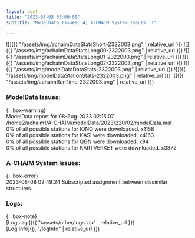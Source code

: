 ```yaml
---
layout: post
title: "2023-08-08 03:00:00"
subtitle: "ModelData Issues: 4; A-CHAIM System Issues: 1"

---
```


![]({{ "/assets/img/achaimDataStatsShort-2322003.png" | relative_url }})
![]({{ "/assets/img/achaimDataStatsLong00-2322003.png" | relative_url }})
![]({{ "/assets/img/achaimDataStatsLong01-2322003.png" | relative_url }})
![]({{ "/assets/img/achaimDataStatsLong02-2322003.png" | relative_url }})
![]({{ "/assets/img/modelDataDataStats-2322003.png" | relative_url }})
![]({{ "/assets/img/modelDataStationStats-2322003.png" | relative_url }})
![]({{ "/assets/img/achaimRunTime-2322003.png" | relative_url }})


### ModelData Issues:  
  
{: .box-warning}  
 ModelData report for 08-Aug-2023 02:15:07   
 /home2/achaim1/A-CHAIM/modelData/2023/220/02/modelData.mat   
 0% of all possible stations for IONO were downloaded. x1158   
 0% of all possible stations for KASI were downloaded. x4163   
 0% of all possible stations for QGN were downloaded. x94   
 0% of all possible stations for KARTVERKET were downloaded. x3872   
  
### A-CHAIM System Issues:  
  
{: .box-error}  
2023-08-08 02:49:24 Subscripted assignment between dissimilar structures.  

### Logs:  
  
{: .box-note}  
[Logs.zip]({{ "/assets/other/logs.zip" | relative_url }})  
[Log Info]({{ "/logInfo" | relative_url }})  
